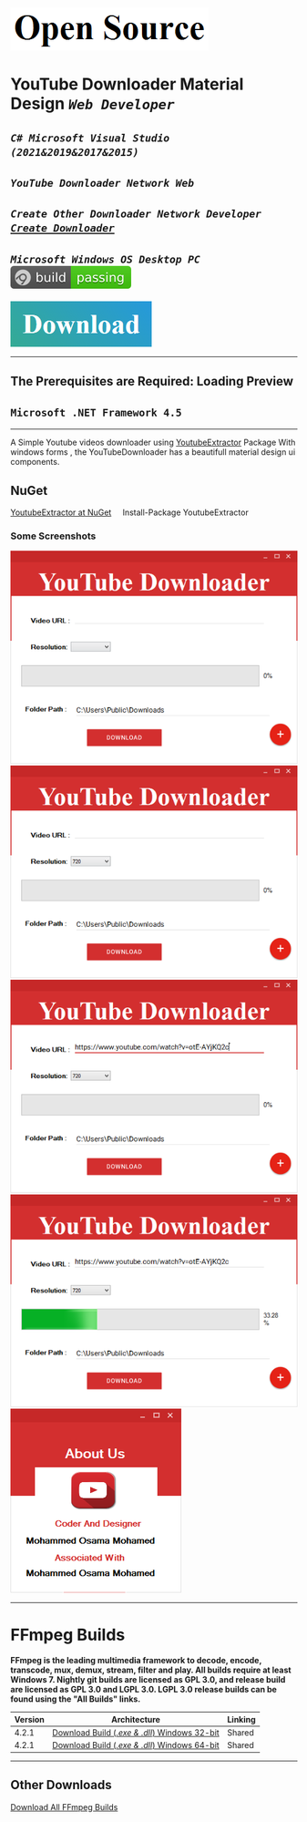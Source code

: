  [![Build YouTube Downloader](OpenSource.now.png)](https://github.com/Amine-Smahi/MaterialDesign-YouTubeDownloader)

# YouTube Downloader Material Design *`Web Developer`*
## *`C# Microsoft Visual Studio (2021&2019&2017&2015)`*
## *`YouTube Downloader Network Web`*
## *`Create Other Downloader Network Developer`* [*`Create Downloader`*](https://github.com/CreateDownloader)
## ***``Microsoft Windows OS Desktop PC``*** [![Build Status](Build.svg)](https://github.com/CreateDownloader/YouTubeDownloader-MaterialDesign/)
 [![Build YouTube Downloader](https://raw.githubusercontent.com/CreateDownloader/KugouDownloader/master/Download.PNG)](https://github.com/CreateDownloader/YouTubeDownloader-MaterialDesign/releases/tag/Debug)

***
## The Prerequisites are Required: Loading Preview   
## **`Microsoft .NET Framework 4.5`**
***
A Simple Youtube videos downloader using <a href="https://www.nuget.org/packages/YoutubeExtractor" >YoutubeExtractor</a> Package With windows forms , the YouTubeDownloader has a beautifull material design ui components.

## NuGet
[YoutubeExtractor at NuGet](http://nuget.org/packages/YoutubeExtractor)
    Install-Package YoutubeExtractor
### Some Screenshots
![Material design youtube downloader c#](1.PNG)
![Material design youtube downloader c#](2.PNG)
![Material design youtube downloader c#](3.PNG)
![Material design youtube downloader c#](4.PNG)
![Material design youtube downloader c#](5.PNG)

***
# FFmpeg Builds
**FFmpeg is the leading multimedia framework to decode, encode, transcode, mux, demux, stream, filter and play. All builds require at least Windows 7. Nightly git builds are licensed as GPL 3.0, and release build are licensed as GPL 3.0 and LGPL 3.0. LGPL 3.0 release builds can be found using the "All Builds" links.**

| Version | Architecture | Linking |
|---------|--------------|---------|
|  4.2.1  | [Download Build  (*.exe & .dll*) Windows 32-bit](https://ffmpeg.zeranoe.com/builds/win32/shared/ffmpeg-4.2.1-win32-shared.zip) |  Shared |
|  4.2.1  | [Download Build  (*.exe & .dll*) Windows 64-bit](https://ffmpeg.zeranoe.com/builds/win64/shared/ffmpeg-4.2.1-win64-shared.zip) |  Shared |





***
## Other Downloads
[Download All FFmpeg Builds](https://ffmpeg.zeranoe.com/builds/#)
